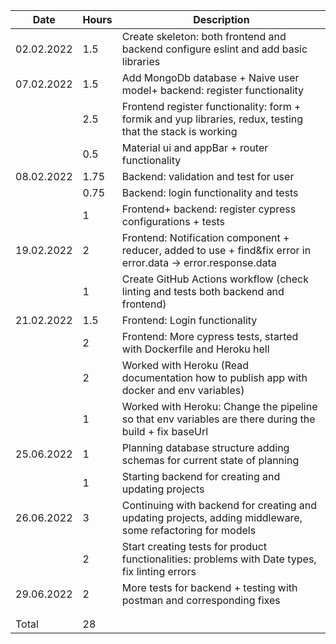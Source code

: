 |Date| Hours | Description|
|---|----|----------|
|02.02.2022|1.5|Create skeleton: both frontend and backend configure eslint and add basic libraries|
|07.02.2022|1.5|Add MongoDb database + Naive user model+ backend: register functionality|
||2.5|Frontend register functionality: form + formik and yup libraries, redux, testing that the stack is working|
||0.5|Material ui and appBar + router functionality|
|08.02.2022|1.75|Backend: validation and test for user|
||0.75|Backend: login functionality and tests|
||1|Frontend+ backend: register cypress configurations + tests|
|19.02.2022|2|Frontend: Notification component + reducer, added to use + find&fix error in error.data -> error.response.data|
||1|Create GitHub Actions workflow (check linting and tests both backend and frontend)|
|21.02.2022|1.5|Frontend: Login functionality|
||2|Frontend: More cypress tests, started with Dockerfile and Heroku hell|
||2|Worked with Heroku (Read documentation how to publish app with docker and env variables)|
||1|Worked with Heroku: Change the pipeline so that env variables are there during the build + fix baseUrl|
|25.06.2022|1|Planning database structure adding schemas for current state of planning|
||1|Starting backend for creating and updating projects|
|26.06.2022|3|Continuing with backend for creating and updating projects, adding middleware, some refactoring for models|
||2| Start creating tests for product functionalities: problems with Date types, fix linting errors|
|29.06.2022|2|More tests for backend + testing with postman and corresponding fixes|
||||
||||
|Total |28||
